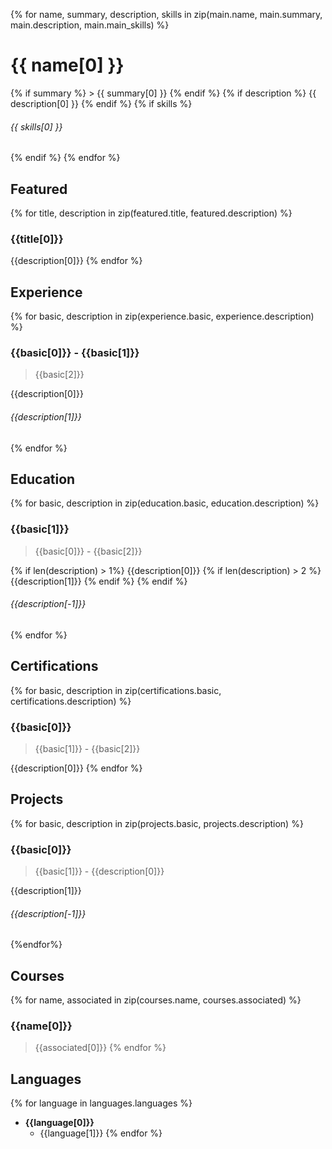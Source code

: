 {% for name, summary, description, skills in zip(main.name, main.summary, main.description, main.main_skills) %}
# {{ name[0] }} 
{% if summary %} 
    > {{ summary[0] }}
{% endif %}
{% if description %}
{{ description[0] }}
{% endif %}
{% if skills %}
###### {{ skills[0] }}
{% endif %}
{% endfor %}

## Featured
{% for title, description in zip(featured.title, featured.description) %}
### {{title[0]}}
{{description[0]}}
{% endfor %}

## Experience
{% for basic, description in zip(experience.basic, experience.description) %}
### {{basic[0]}} - {{basic[1]}}
> {{basic[2]}}

{{description[0]}}

###### {{description[1]}}
{% endfor %}

## Education
{% for basic, description in zip(education.basic, education.description) %}
### {{basic[1]}}
> {{basic[0]}} - {{basic[2]}}

{% if len(description) > 1%}
{{description[0]}}
{% if len(description) > 2 %}
{{description[1]}}
{% endif %}
{% endif %}
###### {{description[-1]}}
{% endfor %}

## Certifications
{% for basic, description in zip(certifications.basic, certifications.description) %}
### {{basic[0]}}
> {{basic[1]}} - {{basic[2]}}

{{description[0]}}
{% endfor %}

## Projects
{% for basic, description in zip(projects.basic, projects.description) %}
### {{basic[0]}}
> {{basic[1]}} - {{description[0]}}

{{description[1]}}
###### {{description[-1]}}
{%endfor%}

## Courses
{% for name, associated in zip(courses.name, courses.associated) %}
### {{name[0]}}
> {{associated[0]}}
{% endfor %}

## Languages
{% for language in languages.languages %}
- **{{language[0]}}**
  - {{language[1]}}
{% endfor %}